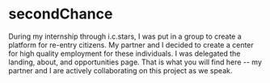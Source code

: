 # secondChance
During my internship through i.c.stars, I was put in a group to create a platform for re-entry citizens. My partner and I decided to create a center for high quality employment for these individuals. I was delegated the landing, about, and opportunities page. That is what you will find here -- my partner and I are actively collaborating on this project as we speak.
